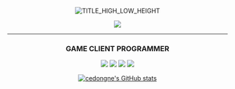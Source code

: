 
<div align="center"> 
  
![TITLE_HIGH_LOW_HEIGHT](https://user-images.githubusercontent.com/57585303/173343477-fb233440-a356-4a22-97a5-f6cbe6d5924a.png)

[<img src="https://img.shields.io/badge/cedongne's velog-20C997?style=flat-square&logo=velog&logoColor=white"/>](https://velog.io/@cedongne)

</div>

---

<h3 align = "center">GAME CLIENT PROGRAMMER</h3> 

<div align="center">
 
  
<img src="https://img.shields.io/badge/Unity-000000?style=flat-square&logo=Unity&logoColor=Black"/> <img src="https://img.shields.io/badge/C Sharp-239120?style=flat-square&logo=C Sharp&logoColor=white"/> <img src="https://img.shields.io/badge/Unreal-0E1128?style=flat-square&logo=Unreal Engine&logoColor=white"/> <img src="https://img.shields.io/badge/C++-00599C?style=flat-square&logo=Cplusplus&logoColor=white"/>



[![cedongne's GitHub stats](https://github-readme-stats.vercel.app/api?username=cedongne)](https://github.com/cedongne/github-readme-stats)
  
  
</div>
<!--
**cedongne/CEDONGNE** is a ✨ _special_ ✨ repository because its `README.md` (this file) appears on your GitHub profile.



Here are some ideas to get you started:

- 🔭 I’m currently working on ...
- 🌱 I’m currently learning ...
- 👯 I’m looking to collaborate on ...
- 🤔 I’m looking for help with ...
- 💬 Ask me about ...
- 📫 How to reach me: ...
- 😄 Pronouns: ...
- ⚡ Fun fact: ...
-->
